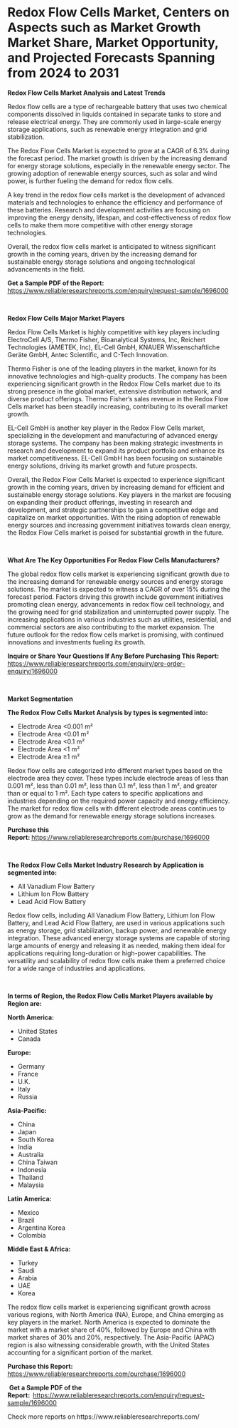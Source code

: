 <p><h1>Redox Flow Cells Market, Centers on Aspects such as Market Growth Market Share, Market Opportunity, and Projected Forecasts Spanning from 2024 to 2031</h1></p><p><strong>Redox Flow Cells Market Analysis and Latest Trends</strong></p>
<p><p>Redox flow cells are a type of rechargeable battery that uses two chemical components dissolved in liquids contained in separate tanks to store and release electrical energy. They are commonly used in large-scale energy storage applications, such as renewable energy integration and grid stabilization.</p><p>The Redox Flow Cells Market is expected to grow at a CAGR of 6.3% during the forecast period. The market growth is driven by the increasing demand for energy storage solutions, especially in the renewable energy sector. The growing adoption of renewable energy sources, such as solar and wind power, is further fueling the demand for redox flow cells.</p><p>A key trend in the redox flow cells market is the development of advanced materials and technologies to enhance the efficiency and performance of these batteries. Research and development activities are focusing on improving the energy density, lifespan, and cost-effectiveness of redox flow cells to make them more competitive with other energy storage technologies.</p><p>Overall, the redox flow cells market is anticipated to witness significant growth in the coming years, driven by the increasing demand for sustainable energy storage solutions and ongoing technological advancements in the field.</p></p>
<p><strong>Get a Sample PDF of the Report:&nbsp;</strong> <a href="https://www.reliableresearchreports.com/enquiry/request-sample/1696000">https://www.reliableresearchreports.com/enquiry/request-sample/1696000</a></p>
<p>&nbsp;</p>
<p><strong>Redox Flow Cells Major Market Players</strong></p>
<p><p>Redox Flow Cells Market is highly competitive with key players including ElectroCell A/S, Thermo Fisher, Bioanalytical Systems, Inc, Reichert Technologies (AMETEK, Inc), EL-Cell GmbH, KNAUER Wissenschaftliche Geräte GmbH, Antec Scientific, and C-Tech Innovation. </p><p>Thermo Fisher is one of the leading players in the market, known for its innovative technologies and high-quality products. The company has been experiencing significant growth in the Redox Flow Cells market due to its strong presence in the global market, extensive distribution network, and diverse product offerings. Thermo Fisher’s sales revenue in the Redox Flow Cells market has been steadily increasing, contributing to its overall market growth.</p><p>EL-Cell GmbH is another key player in the Redox Flow Cells market, specializing in the development and manufacturing of advanced energy storage systems. The company has been making strategic investments in research and development to expand its product portfolio and enhance its market competitiveness. EL-Cell GmbH has been focusing on sustainable energy solutions, driving its market growth and future prospects.</p><p>Overall, the Redox Flow Cells Market is expected to experience significant growth in the coming years, driven by increasing demand for efficient and sustainable energy storage solutions. Key players in the market are focusing on expanding their product offerings, investing in research and development, and strategic partnerships to gain a competitive edge and capitalize on market opportunities. With the rising adoption of renewable energy sources and increasing government initiatives towards clean energy, the Redox Flow Cells market is poised for substantial growth in the future.</p></p>
<p>&nbsp;</p>
<p><strong>What Are The Key Opportunities For Redox Flow Cells Manufacturers?</strong></p>
<p><p>The global redox flow cells market is experiencing significant growth due to the increasing demand for renewable energy sources and energy storage solutions. The market is expected to witness a CAGR of over 15% during the forecast period. Factors driving this growth include government initiatives promoting clean energy, advancements in redox flow cell technology, and the growing need for grid stabilization and uninterrupted power supply. The increasing applications in various industries such as utilities, residential, and commercial sectors are also contributing to the market expansion. The future outlook for the redox flow cells market is promising, with continued innovations and investments fueling its growth.</p></p>
<p><strong>Inquire or Share Your Questions If Any Before Purchasing This Report:</strong> <a href="https://www.reliableresearchreports.com/enquiry/pre-order-enquiry/1696000">https://www.reliableresearchreports.com/enquiry/pre-order-enquiry/1696000</a></p>
<p>&nbsp;</p>
<p><strong>Market Segmentation</strong></p>
<p><strong>The Redox Flow Cells Market Analysis by types is segmented into:</strong></p>
<p><ul><li>Electrode Area <0.001 m²</li><li>Electrode Area <0.01 m²</li><li>Electrode Area <0.1 m²</li><li>Electrode Area <1 m²</li><li>Electrode Area ≥1 m²</li></ul></p>
<p><p>Redox flow cells are categorized into different market types based on the electrode area they cover. These types include electrode areas of less than 0.001 m², less than 0.01 m², less than 0.1 m², less than 1 m², and greater than or equal to 1 m². Each type caters to specific applications and industries depending on the required power capacity and energy efficiency. The market for redox flow cells with different electrode areas continues to grow as the demand for renewable energy storage solutions increases.</p></p>
<p><strong>Purchase this Report:&nbsp;</strong><a href="https://www.reliableresearchreports.com/purchase/1696000">https://www.reliableresearchreports.com/purchase/1696000</a></p>
<p>&nbsp;</p>
<p><strong>The Redox Flow Cells Market Industry Research by Application is segmented into:</strong></p>
<p><ul><li>All Vanadium Flow Battery</li><li>Lithium Ion Flow Battery</li><li>Lead Acid Flow Battery</li></ul></p>
<p><p>Redox flow cells, including All Vanadium Flow Battery, Lithium Ion Flow Battery, and Lead Acid Flow Battery, are used in various applications such as energy storage, grid stabilization, backup power, and renewable energy integration. These advanced energy storage systems are capable of storing large amounts of energy and releasing it as needed, making them ideal for applications requiring long-duration or high-power capabilities. The versatility and scalability of redox flow cells make them a preferred choice for a wide range of industries and applications.</p></p>
<p>&nbsp;</p>
<p><strong>In terms of Region, the Redox Flow Cells Market Players available by Region are:</strong></p>
<p>
    <p> <strong> North America: </strong>
        <ul>
            <li>United States</li>
            <li>Canada</li>
        </ul>
        </p> 
    <p> <strong> Europe: </strong>
        <ul>
            <li>Germany</li>
            <li>France</li>
            <li>U.K.</li>
            <li>Italy</li>
            <li>Russia</li>
        </ul>
        </p> 
    <p> <strong> Asia-Pacific: </strong>
        <ul>
            <li>China</li>
            <li>Japan</li>
            <li>South Korea</li>
            <li>India</li>
            <li>Australia</li>
            <li>China Taiwan</li>
            <li>Indonesia</li>
            <li>Thailand</li>
            <li>Malaysia</li>
        </ul>
        </p> 
    <p> <strong> Latin America: </strong>
        <ul>
            <li>Mexico</li>
            <li>Brazil</li>
            <li>Argentina Korea</li>
            <li>Colombia</li>
        </ul>
        </p> 
    <p> <strong> Middle East & Africa: </strong>
        <ul>
            <li>Turkey</li>
            <li>Saudi</li>
            <li>Arabia</li>
            <li>UAE</li>
            <li>Korea</li>
        </ul>
    </p>
    </p>
<p><p>The redox flow cells market is experiencing significant growth across various regions, with North America (NA), Europe, and China emerging as key players in the market. North America is expected to dominate the market with a market share of 40%, followed by Europe and China with market shares of 30% and 20%, respectively. The Asia-Pacific (APAC) region is also witnessing considerable growth, with the United States accounting for a significant portion of the market.</p></p>
<p><strong>Purchase this Report: </strong><a href="https://www.reliableresearchreports.com/purchase/1696000">https://www.reliableresearchreports.com/purchase/1696000</a></p>
<p>&nbsp;<strong>Get a Sample PDF of the Report:&nbsp;&nbsp;</strong><a href="https://www.reliableresearchreports.com/enquiry/request-sample/1696000">https://www.reliableresearchreports.com/enquiry/request-sample/1696000</a></p>
<p><strong></strong></p>
<p>Check more reports on https://www.reliableresearchreports.com/</p>